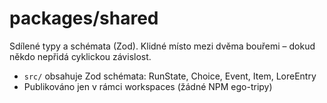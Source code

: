 # packages/shared

Sdílené typy a schémata (Zod). Klidné místo mezi dvěma bouřemi – dokud někdo nepřidá cyklickou závislost.

- `src/` obsahuje Zod schémata: RunState, Choice, Event, Item, LoreEntry
- Publikováno jen v rámci workspaces (žádné NPM ego-tripy)
